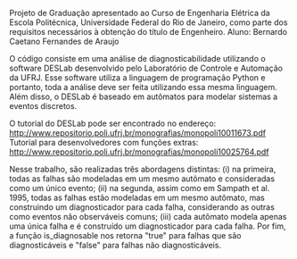 Projeto de Graduação apresentado ao Curso de Engenharia Elétrica da Escola Politécnica, Universidade Federal do Rio de Janeiro, como parte dos requisitos necessários à obtenção do título de Engenheiro.
Aluno: Bernardo Caetano Fernandes de Araujo

O código consiste em uma análise de diagnosticabilidade utilizando o software DESLab desenvolvido pelo Laboratório de Controle e Automação da UFRJ. Esse software utiliza a linguagem de programação Python e portanto, toda a análise deve ser feita utilizando essa mesma linguagem. Além disso, o DESLab é baseado em autômatos para modelar sistemas a eventos discretos.

O tutorial do DESLab pode ser encontrado no endereço: http://www.repositorio.poli.ufrj.br/monografias/monopoli10011673.pdf
Tutorial para desenvolvedores com funções extras: http://www.repositorio.poli.ufrj.br/monografias/monopoli10025764.pdf

Nesse trabalho, são realizadas três abordagens distintas: (i) na primeira, todas as falhas são modeladas em um mesmo autômato e consideradas como um único evento; (ii) na segunda, assim como em Sampath et al. 1995, todas as falhas estão modeladas em um mesmo autômato, mas construindo um diagnosticador para cada falha, considerando as outras como eventos não observáveis comuns; (iii) cada autômato modela apenas uma única falha e é construído um diagnosticador para cada falha. Por fim, a função is_diagnosable nos retorna "true" para falhas que são diagnosticáveis e "false" para falhas não diagnosticáveis.